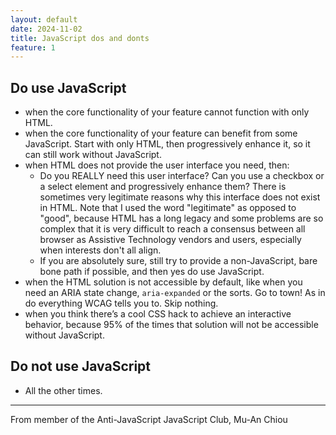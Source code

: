 ```yaml
---
layout: default
date: 2024-11-02
title: JavaScript dos and donts
feature: 1
---
```


## Do use JavaScript

- when the core functionality of your feature cannot function with only HTML.
- when the core functionality of your feature can benefit from some JavaScript. Start with only HTML, then  progressively enhance it, so it can still work without JavaScript.
- when HTML does not provide the user interface you need, then:
    - Do you REALLY need this user interface? Can you use a checkbox or a select element and progressively enhance them? There is sometimes very legitimate reasons why this interface does not exist in HTML. Note that I used the word "legitimate" as opposed to "good", because HTML has a long legacy and some problems are so complex that it is very difficult to reach a consensus between all browser as Assistive Technology vendors and users, especially when interests don't all align.
    - If you are absolutely sure, still try to provide a non-JavaScript, bare bone path if possible, and then yes do use JavaScript.
- when the HTML solution is not accessible by default, like when you need an ARIA state change, `aria-expanded` or the sorts. Go to town! As in do everything WCAG tells you to. Skip nothing.
- when you think there’s a cool CSS hack to achieve an interactive behavior, because 95% of the times that solution will not be accessible without JavaScript.

## Do not use JavaScript

- All the other times.

---

From member of the Anti-JavaScript JavaScript Club,
Mu-An Chiou
